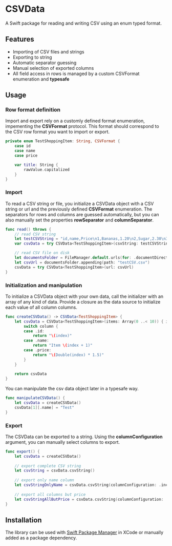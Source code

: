 # CSVData

A Swift package for reading and writing CSV using an enum typed format.

## Features

- Importing of CSV files and strings
- Exporting to string
- Automatic separator guessing
- Manual selection of exported columns
- All field access in rows is managed by a custom CSVFormat enumeration and **typesafe**

## Usage

### Row format definition

Import and export rely on a customly defined format enumeration, impementing the **CSVFormat** protocol. This format should correspond to the CSV row format you want to import or export.

```swift
private enum TestShoppingItem: String, CSVFormat {
    case id
    case name
    case price

    var title: String {
        rawValue.capitalized
    }
}
```

### Import

To read a CSV string or file, you initialize a CSVData object with a CSV string or url and the previously defined **CSVFormat** enumeration. The separators for rows and columns are guessed automatically, but you can also manually set the properties **rowSeparator** and **columnSeparator**.

```swift
func read() throws {
    // read CSV string
    let testCSVString = "id,name,Price\n1,Bananas,1.20\n2,Sugar,2.30\n3,Milk,1.99"
    var csvData = try CSVData<TestShoppingItem>(csvString: testCSVString)

    // read CSV file on disk
    let documentsFolder = FileManager.default.urls(for: .documentDirectory, in: .userDomainMask).first!
    let csvUrl = documentsFolder.appending(path: "testCSV.csv")
    csvData = try CSVData<TestShoppingItem>(url: csvUrl)
}
```

### Initialization and manipulation

To initialize a CSVData object with your own data, call the initializer with an array of any kind of data. Provide a closure as the data source to initialize each value of all column columns.

```swift
func createCSVData() -> CSVData<TestShoppingItem> {
    let csvData = CSVData<TestShoppingItem>(items: Array(0 ..< 10)) { index, column in
        switch column {
        case .id:
            return "\(index)"
        case .name:
            return "Item \(index + 1)"
        case .price:
            return "\(Double(index) * 1.5)"
        }
    }
    
    return csvData
}
```

You can manipulate the csv data object later in a typesafe way.
```swift
func manipulateCSVData() {
    let csvData = createCSVData()
    csvData[1][.name] = "Test"
}
```

### Export

The CSVData can be exported to a string. Using the **columnConfiguration** argument, you can manually select columns to export.

```swift
func export() {
    let csvData = createCSVData()
    
    // export complete CSV string
    let csvString = csvData.csvString()
    
    // export only name column
    let csvStringOnlyName = csvData.csvString(columnConfiguration: .includeOnly(columns: [.name]))
            
    // export all columns but price
    let csvStringAllButPrice = csvData.csvString(columnConfiguration: .allBut(columns: [.price]))
}
```

## Installation

The library can be used with [Swift Package Manager](https://swift.org/package-manager/) in XCode or manually added as a package dependency.
